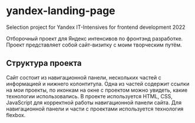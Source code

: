 # yandex-landing-page
Selection project for Yandex IT-Intensives for frontend development 2022

Отборочный проект для Яндекс интенсивов по фронтэнд разработке.
Проект представляет собой сайт-визитку с моим творческим путём.
## Структура проекта
Сайт состоит из навигационной панели, нескольких частей с информацией и нижнего колонтитула.
Одна из частей содержит ссылки на мои проекты, по иконкам на окне с проектом можно увидеть, какие технологии использовались.
В проекте используется HTML, CSS, JavaScript для корректной работы навигационной панели сайта. Для навигационной панели и части с проектами используется технология flexbox.
